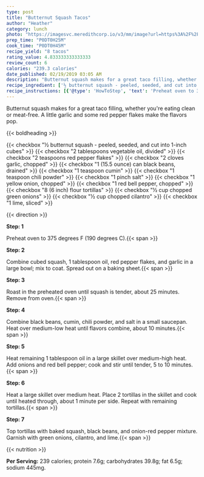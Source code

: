 ```yaml
---
type: post
title: "Butternut Squash Tacos"
author: "Heather"
category: lunch
photo: "https://imagesvc.meredithcorp.io/v3/mm/image?url=https%3A%2F%2Fimages.media-allrecipes.com%2Fuserphotos%2F8037841.jpg"
prep_time: "P0DT0H25M"
cook_time: "P0DT0H45M"
recipe_yield: "8 tacos"
rating_value: 4.833333333333333
review_count: 6
calories: "239.3 calories"
date_published: 02/19/2019 03:05 AM
description: "Butternut squash makes for a great taco filling, whether you're eating clean or meat-free. A little garlic and some red pepper flakes make the flavors pop."
recipe_ingredient: ['½ butternut squash - peeled, seeded, and cut into 1-inch cubes', '2 tablespoons vegetable oil, divided', '2 teaspoons red pepper flakes', '2 cloves garlic, chopped', '1 (15.5 ounce) can black beans, drained', '1 teaspoon cumin', '1 teaspoon chili powder', '1 pinch salt', '1 yellow onion, chopped', '1 red bell pepper, chopped', '8 (6 inch) flour tortillas', '½ cup chopped green onions', '½ cup chopped cilantro', '1 lime, sliced']
recipe_instructions: [{'@type': 'HowToStep', 'text': 'Preheat oven to 375 degrees F (190 degrees C).\n'}, {'@type': 'HowToStep', 'text': 'Combine cubed squash, 1 tablespoon oil, red pepper flakes, and garlic in a large bowl; mix to coat. Spread out on a baking sheet.\n'}, {'@type': 'HowToStep', 'text': 'Roast in the preheated oven until squash is tender, about 25 minutes. Remove from oven.\n'}, {'@type': 'HowToStep', 'text': 'Combine black beans, cumin, chili powder, and salt in a small saucepan. Heat over medium-low heat until flavors combine, about 10 minutes.\n'}, {'@type': 'HowToStep', 'text': 'Heat remaining 1 tablespoon oil in a large skillet over medium-high heat. Add onions and red bell pepper; cook and stir until tender, 5 to 10 minutes.\n'}, {'@type': 'HowToStep', 'text': 'Heat a large skillet over medium heat. Place 2 tortillas in the skillet and cook until heated through, about 1 minute per side. Repeat with remaining tortillas.\n'}, {'@type': 'HowToStep', 'text': 'Top tortillas with baked squash, black beans, and onion-red pepper mixture. Garnish with green onions, cilantro, and lime.\n'}]
---
```


Butternut squash makes for a great taco filling, whether you're eating clean or meat-free. A little garlic and some red pepper flakes make the flavors pop. 

{{< boldheading >}}

{{< checkbox "½  butternut squash - peeled, seeded, and cut into 1-inch cubes" >}}
{{< checkbox "2 tablespoons vegetable oil, divided" >}}
{{< checkbox "2 teaspoons red pepper flakes" >}}
{{< checkbox "2 cloves garlic, chopped" >}}
{{< checkbox "1 (15.5 ounce) can black beans, drained" >}}
{{< checkbox "1 teaspoon cumin" >}}
{{< checkbox "1 teaspoon chili powder" >}}
{{< checkbox "1 pinch salt" >}}
{{< checkbox "1  yellow onion, chopped" >}}
{{< checkbox "1  red bell pepper, chopped" >}}
{{< checkbox "8 (6 inch) flour tortillas" >}}
{{< checkbox "½ cup chopped green onions" >}}
{{< checkbox "½ cup chopped cilantro" >}}
{{< checkbox "1  lime, sliced" >}}


{{< direction >}}

**Step: 1**

Preheat oven to 375 degrees F (190 degrees C).{{< span >}}

**Step: 2**

Combine cubed squash, 1 tablespoon oil, red pepper flakes, and garlic in a large bowl; mix to coat. Spread out on a baking sheet.{{< span >}}

**Step: 3**

Roast in the preheated oven until squash is tender, about 25 minutes. Remove from oven.{{< span >}}

**Step: 4**

Combine black beans, cumin, chili powder, and salt in a small saucepan. Heat over medium-low heat until flavors combine, about 10 minutes.{{< span >}}

**Step: 5**

Heat remaining 1 tablespoon oil in a large skillet over medium-high heat. Add onions and red bell pepper; cook and stir until tender, 5 to 10 minutes.{{< span >}}

**Step: 6**

Heat a large skillet over medium heat. Place 2 tortillas in the skillet and cook until heated through, about 1 minute per side. Repeat with remaining tortillas.{{< span >}}

**Step: 7**

Top tortillas with baked squash, black beans, and onion-red pepper mixture. Garnish with green onions, cilantro, and lime.{{< span >}}

{{< nutrition >}}

**Per Serving:** 239 calories; protein 7.6g; carbohydrates 39.8g; fat 6.5g; sodium 445mg.